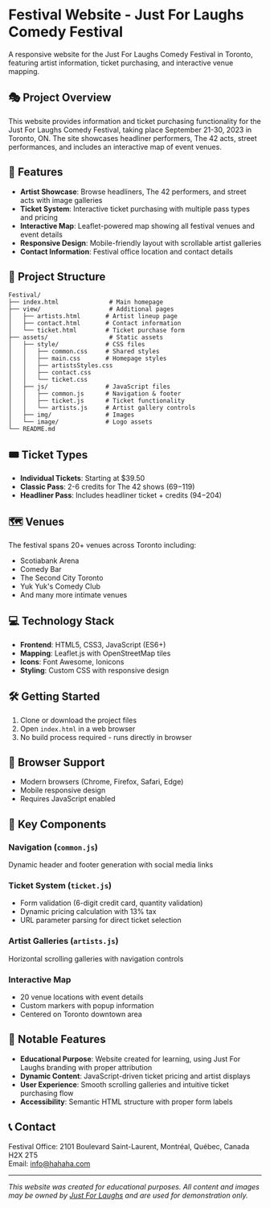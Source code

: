 # Festival Website - Just For Laughs Comedy Festival

A responsive website for the Just For Laughs Comedy Festival in Toronto, featuring artist information, ticket purchasing, and interactive venue mapping.

## 🎭 Project Overview

This website provides information and ticket purchasing functionality for the Just For Laughs Comedy Festival, taking place September 21-30, 2023 in Toronto, ON. The site showcases headliner performers, The 42 acts, street performances, and includes an interactive map of event venues.

## 🚀 Features

- **Artist Showcase**: Browse headliners, The 42 performers, and street acts with image galleries
- **Ticket System**: Interactive ticket purchasing with multiple pass types and pricing
- **Interactive Map**: Leaflet-powered map showing all festival venues and event details
- **Responsive Design**: Mobile-friendly layout with scrollable artist galleries
- **Contact Information**: Festival office location and contact details

## 📁 Project Structure

```
Festival/
├── index.html              # Main homepage
├── view/                   # Additional pages
│   ├── artists.html       # Artist lineup page
│   ├── contact.html       # Contact information
│   └── ticket.html        # Ticket purchase form
├── assets/                 # Static assets
│   ├── style/             # CSS files
│   │   ├── common.css     # Shared styles
│   │   ├── main.css       # Homepage styles
│   │   ├── artistsStyles.css
│   │   ├── contact.css
│   │   └── ticket.css
│   ├── js/                # JavaScript files
│   │   ├── common.js      # Navigation & footer
│   │   ├── ticket.js      # Ticket functionality
│   │   └── artists.js     # Artist gallery controls
│   ├── img/               # Images
│   └── image/             # Logo assets
└── README.md
```

## 🎟️ Ticket Types

- **Individual Tickets**: Starting at $39.50
- **Classic Pass**: 2-6 credits for The 42 shows ($69-$119)  
- **Headliner Pass**: Includes headliner ticket + credits ($94-$204)

## 🗺️ Venues

The festival spans 20+ venues across Toronto including:
- Scotiabank Arena
- Comedy Bar
- The Second City Toronto
- Yuk Yuk's Comedy Club
- And many more intimate venues

## 💻 Technology Stack

- **Frontend**: HTML5, CSS3, JavaScript (ES6+)
- **Mapping**: Leaflet.js with OpenStreetMap tiles
- **Icons**: Font Awesome, Ionicons
- **Styling**: Custom CSS with responsive design

## 🛠️ Getting Started

1. Clone or download the project files
2. Open `index.html` in a web browser
3. No build process required - runs directly in browser

## 📱 Browser Support

- Modern browsers (Chrome, Firefox, Safari, Edge)
- Mobile responsive design
- Requires JavaScript enabled

## 🎨 Key Components

### Navigation (`common.js`)
Dynamic header and footer generation with social media links

### Ticket System (`ticket.js`)
- Form validation (6-digit credit card, quantity validation)
- Dynamic pricing calculation with 13% tax
- URL parameter parsing for direct ticket selection

### Artist Galleries (`artists.js`) 
Horizontal scrolling galleries with navigation controls

### Interactive Map
- 20 venue locations with event details
- Custom markers with popup information
- Centered on Toronto downtown area

## 🌟 Notable Features

- **Educational Purpose**: Website created for learning, using Just For Laughs branding with proper attribution
- **Dynamic Content**: JavaScript-driven ticket pricing and artist displays
- **User Experience**: Smooth scrolling galleries and intuitive ticket purchasing flow
- **Accessibility**: Semantic HTML structure with proper form labels

## 📞 Contact

Festival Office: 2101 Boulevard Saint-Laurent, Montréal, Québec, Canada H2X 2T5  
Email: info@hahaha.com

---

*This website was created for educational purposes. All content and images may be owned by [Just For Laughs](https://toronto.hahaha.com/) and are used for demonstration only.*
